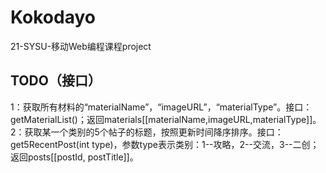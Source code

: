 # Kokodayo
21-SYSU-移动Web编程课程project


## TODO（接口）
1：获取所有材料的“materialName”，“imageURL”，“materialType”。接口：getMaterialList()；返回materials[[materialName,imageURL,materialType]]。
2：获取某一个类别的5个帖子的标题，按照更新时间降序排序。接口：get5RecentPost(int type)，参数type表示类别：1--攻略，2--交流，3--二创；返回posts[[postId, postTitle]]。


